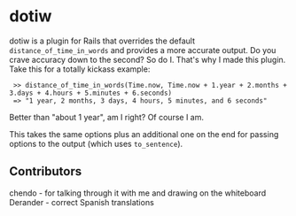 # dotiw

dotiw is a plugin for Rails that overrides the default `distance_of_time_in_words` and provides a more accurate output. Do you crave accuracy down to the second? So do I. That's why I made this plugin. Take this for a totally kickass example:

     >> distance_of_time_in_words(Time.now, Time.now + 1.year + 2.months + 3.days + 4.hours + 5.minutes + 6.seconds)
     => "1 year, 2 months, 3 days, 4 hours, 5 minutes, and 6 seconds"
     
Better than "about 1 year", am I right? Of course I am.

This takes the same options plus an additional one on the end for passing options to the output (which uses `to_sentence`). 

## Contributors

chendo - for talking through it with me and drawing on the whiteboard
Derander - correct Spanish translations